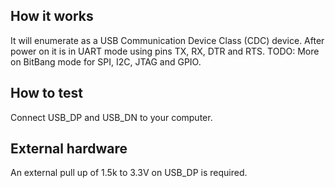 <!---

This file is used to generate your project datasheet. Please fill in the information below and delete any unused
sections.

You can also include images in this folder and reference them in the markdown. Each image must be less than
512 kb in size, and the combined size of all images must be less than 1 MB.
-->

## How it works

It will enumerate as a USB Communication Device Class (CDC) device.
After power on it is in UART mode using pins TX, RX, DTR and RTS.
TODO: More on BitBang mode for SPI, I2C, JTAG and GPIO.

## How to test

Connect USB_DP and USB_DN to your computer. 

## External hardware

An external pull up of 1.5k to 3.3V on USB_DP is required. 
